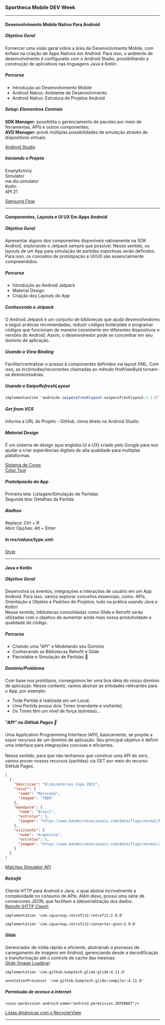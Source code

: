 ### Sportheca Mobile DEV Week

<hr>

#### Desenvolvimento Mobile Nativo Para Android

##### Objetivo Geral
Fornercer uma visão geral sobre a área de Desenvolvimento Mobile, com ênfase na criação de Apps Nativos em Android. Para isso, o ambiente de desenvolvimento é configurado com o Android Studio, possibilitando a construção de aplicativos nas linguagens Java e Kotlin.

##### Percurso
- Introdução ao Desenvolvimento Mobile
- Android Nativo: Ambiente de Desenvolvimento
- Android Nativo: Estrutura de Projetos Android

##### Setup: Elementros Centrais
**SDK Manager:** possibilita o gerenciamento de pacotes por meio de ferramentas, APIs e outros componentes; <br>
**AVD Manager:** provê múltiplas possibilidades de emulação através de dispositivos virtuais.

[Android Studio](https://developer.android.com/studio)

##### Iniciando o Projeto
EmptyActivty <br>
Simulator <br>
me.dio.simulator <br>
Kotlin <br>
API 21

[Samsung Flow](https://www.microsoft.com/pt-br/p/samsung-flow/9nblggh5gb0m?activetab=pivot:overviewtab)

<hr>

#### Componentes, Layouts e UI UX Em Apps Android

##### Objetivo Geral
Apresentar alguns dos componentes disponíveis nativamente na SDK Android, explorando o Jetpack sempre que possível. Nesse sentido, os layouts de um App para simulação de partidas esportivas serão definidos. Para isso, os conceitos de prototipação e UI/UX são essencialmente compreendidos.

##### Percurso
- Introdução ao Android Jetpack
- Material Design
- Criação dos Layouts do App

##### Conhecendo o Jetpack
O Android Jetpack é um conjunto de bibliotecas que ajuda desenvolvedores a seguir práticas recomendadas, reduzir códigos boilerplate e programar códigos que funcionam de maneira consistente em diferentes dispositivos e versões do Android. Assim, o desenvolvedor pode se concentrar em seu domínio de aplicação.

##### Usando o View Binding
Facilitar/centralizar o acesso à componentes definidos via layout XML. Com isso, as incômodas/recorrentes chamadas ao método findViewById tornam-se desnecessárias.

##### Usando o SwipeRefreshLayout
```java
implementantion 'androidx.swiperefreshlayout:swiperefreshlayout:1.1.0'
```

##### Get from VCS
Informa a URL do Projeto - GitHub, clona direto no Android Studio.

##### Material Design
É um sistema de design (que engloba UI e UX) criado pelo Google para nos ajudar a criar experiências digitais de alta qualidade para multiplas plataformas.

[Sistema de Cores](https://material.io/design/color/the-color-system.html#tools-for-picking-colors) <br>
[Color Tool](https://material.io/resources/color/#!/?view.left=0&view.right=0)

##### Prototipação do App
Primeira tela: Listagem/Simulação de Partidas <br>
Segunda tela: Detalhes da Partida

##### Atalhos
Replace: Ctrl + R <br>
Abrir Opções: Alt + Enter

##### In res/values/type.xml:
[Style](https://material.io/components/app-bars-top/android#regular-top-app-bar)

<hr>

#### Java e Kotlin

##### Objetivo Geral
Desenvolva os eventos, integrações e interações de usuário em um App Android. Para isso, vamos explorar conceitos essenciais, como: APIs, Orientação a Objetos e Padrões de Projetos; tudo na prática usando Java e Kotlin! <br>
Nesse sentido, bibliotecas consolidadas como Glide e Retrofit serão utilizadas com o objetivo de aumentar ainda mais nossa produtividade e qualidade de código.

##### Percurso
- Criando uma "API" e Modelando seu Domínio
- Conhecendo as Bibliotecas Retrofit e Glide
- Parcelable e Simulação de Partidas 🎲

##### Domínio/Problema
Com base nos protótipos, conseguimos ter uma boa ideia do nosso domínio de aplicação. Nesse contexto, vamos abstrair as entidades relevantes para o App, por exemplo: <br>
- Toda Partida é realizada em um Local;
- Uma Partida possui dois Times (mandante e visitante);
- Os Times têm um nível de força (estrelas)…

##### “API” no GitHub Pages 🤨
Uma Application Programming Interface (API), basicamente, se propõe a expor recursos de um domínio de aplicação. Seu principal objetivo é definir uma interface para integrações concisas e eficientes. <br><br>
Nesse sentido, para que não tenhamos que construir uma API do zero, vamos prover nossos recursos (partidas) via GET por meio do recurso GitHub Pages.

```json
[
  { 
    "descricao": "Eliminatórias Copa 2022",
    "local": {
      "nome": "Maracanã",
      "imagem": "TODO"
    },
    "mandante": {
      "nome": "Brasil",
      "estrelas": 5,
      "imagem": "https://www.bandeirasnacionais.com/data/flags/normal/br.png"
    },
    "visitante": {
      "nome": "Argentina",
      "estrelas": 5,
      "imagem": "https://www.bandeirasnacionais.com/data/flags/normal/ar.png"
    }
  }
]
```

[Matches Simulator API](https://github.com/lucasrmagalhaes/matches_simulator-api)

##### Retrofit
Cliente HTTP para Android e Java, o qual abstrai incrivelmente a complexidade no consumo de APIs. Além disso, possui uma série de conversores JSON, que facilitam a (de)serialização dos dados: <br>
[Retrofit (HTTP Client)](https://square.github.io/retrofit)

```
implementation 'com.squareup.retrofit2:retrofit:2.9.0'
```

```
implementation 'com.squareup.retrofit2:converter-gson:2.9.0'
```

##### Glide
Gerenciador de mídia rápido e eficiente, abstraindo o processo de carregamento de imagens em Android, gerenciando desde a decodificação e transformação até o controle de cache das mesmas: <br>
[Glide (Image Loading)](https://github.com/bumptech/glide)

```
implementation 'com.github.bumptech.glide:glide:4.11.0'
```

```
annotationProcessor 'com.github.bumptech.glide:compiler:4.11.0'
```

##### Permissão de acesso a internet
```
<uses-permission android:name="android.permission.INTERNET"/>
```

[Listas dinâmicas com o RecyclerView](https://developer.android.com/guide/topics/ui/layout/recyclerview?hl=pt-br)

<hr>